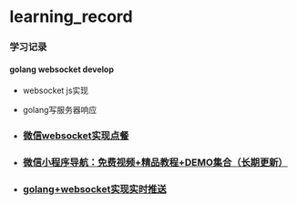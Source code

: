 # learning_record
### 学习记录


#### golang websocket develop
- websocket js实现
- golang写服务器响应<br>

- ### [微信websocket实现点餐](https://blog.csdn.net/qqxyy99/article/details/80059888)
- ### [微信小程序导航：免费视频+精品教程+DEMO集合（长期更新）](https://www.cnblogs.com/wxapp/p/5962642.html)

- ### [golang+websocket实现实时推送](https://juejin.im/post/5ac0e11f518825555e5dfd1c)
